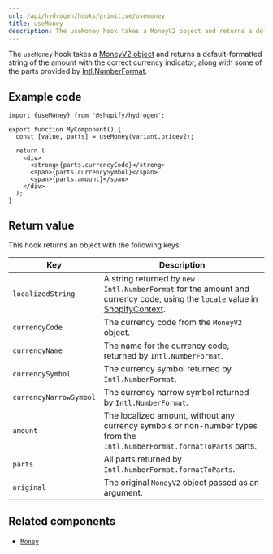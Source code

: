 ```yaml
---
url: /api/hydrogen/hooks/primitive/usemoney
title: useMoney
description: The useMoney hook takes a MoneyV2 object and returns a default-formatted string of the amount with the correct currency indicator, along with some of the parts provided by Intl.NumberFormat.
---
```


The `useMoney` hook takes a [MoneyV2 object](/api/storefront/reference/common-objects/moneyv2) and returns a
default-formatted string of the amount with the correct currency indicator, along with some of the parts provided by
[Intl.NumberFormat](https://developer.mozilla.org/en-US/docs/Web/JavaScript/Reference/Global_Objects/Intl/NumberFormat).

## Example code

```tsx
import {useMoney} from '@shopify/hydrogen';

export function MyComponent() {
  const [value, parts] = useMoney(variant.pricev2);

  return (
    <div>
      <strong>{parts.currencyCode}</strong>
      <span>{parts.currencySymbol}</span>
      <span>{parts.amount}</span>
    </div>
  );
}
```

## Return value

This hook returns an object with the following keys:

| Key                    | Description                                                                                                                                                      |
| ---------------------- | ---------------------------------------------------------------------------------------------------------------------------------------------------------------- |
| `localizedString`      | A string returned by `new Intl.NumberFormat` for the amount and currency code, using the `locale` value in [ShopifyContext](/api/hydrogen/hooks/global/useshop). |
| `currencyCode`         | The currency code from the `MoneyV2` object.                                                                                                                     |
| `currencyName`         | The name for the currency code, returned by `Intl.NumberFormat`.                                                                                                 |
| `currencySymbol`       | The currency symbol returned by `Intl.NumberFormat`.                                                                                                             |
| `currencyNarrowSymbol` | The currency narrow symbol returned by `Intl.NumberFormat`.                                                                                                      |
| `amount`               | The localized amount, without any currency symbols or non-number types from the `Intl.NumberFormat.formatToParts` parts.                                         |
| `parts`                | All parts returned by `Intl.NumberFormat.formatToParts`.                                                                                                         |
| `original`             | The original `MoneyV2` object passed as an argument.                                                                                                             |

## Related components

- [`Money`](/api/hydrogen/components/primitive/money)
